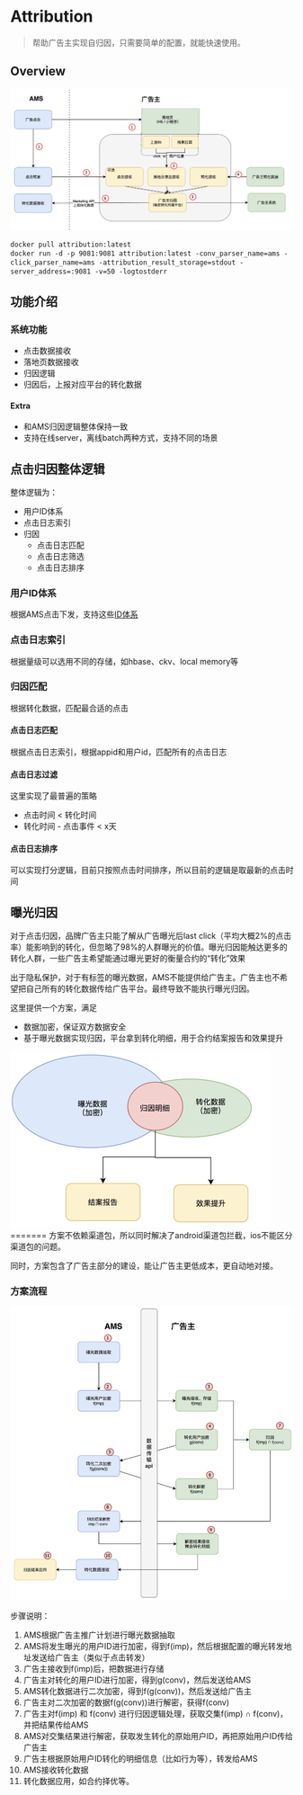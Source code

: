 # Attribution

> 帮助广告主实现自归因，只需要简单的配置，就能快速使用。

## Overview

![image-20200924172953477](README.assets/image-20200924172953477.png)

```shell
docker pull attribution:latest
docker run -d -p 9081:9081 attribution:latest -conv_parser_name=ams -click_parser_name=ams -attribution_result_storage=stdout -server_address=:9081 -v=50 -logtostderr
```

## 功能介绍

### 系统功能

- 点击数据接收
- 落地页数据接收
- 归因逻辑
- 归因后，上报对应平台的转化数据

#### Extra

- 和AMS归因逻辑整体保持一致
- 支持在线server，离线batch两种方式，支持不同的场景

## 点击归因整体逻辑

整体逻辑为：

- 用户ID体系
- 点击日志索引
- 归因
  - 点击日志匹配
  - 点击日志筛选
  - 点击日志排序

### 用户ID体系

根据AMS点击下发，支持这些[ID体系](https://github.com/TencentAd/attribution/blob/master/attribution/proto/user/user.proto#L8)

### 点击日志索引

根据量级可以选用不同的存储，如hbase、ckv、local memory等

### 归因匹配

根据转化数据，匹配最合适的点击

#### 点击日志匹配

根据点击日志索引，根据appid和用户id，匹配所有的点击日志

#### 点击日志过滤

这里实现了最普遍的策略

- 点击时间 < 转化时间
- 转化时间 - 点击事件 < x天

#### 点击日志排序

可以实现打分逻辑，目前只按照点击时间排序，所以目前的逻辑是取最新的点击时间

## 曝光归因

对于点击归因，品牌广告主只能了解从广告曝光后last click（平均大概2%的点击率）能影响到的转化，但忽略了98%的人群曝光的价值。曝光归因能触达更多的转化人群，一些广告主希望能通过曝光更好的衡量合约的“转化”效果

出于隐私保护，对于有标签的曝光数据，AMS不能提供给广告主。广告主也不希望把自己所有的转化数据传给广告平台。最终导致不能执行曝光归因。

这里提供一个方案，满足

- 数据加密，保证双方数据安全
- 基于曝光数据实现归因，平台拿到转化明细，用于合约结案报告和效果提升


<img src="README.assets/y5SjeOox98jQrOyN5EfexA.png" alt="img" style="zoom:50%;" />
=======
方案不依赖渠道包，所以同时解决了android渠道包拦截，ios不能区分渠道包的问题。

同时，方案包含了广告主部分的建设，能让广告主更低成本，更自动地对接。

### **方案流程**

![img](README.assets/Tjnzz6LQ45M3KMoAa3Kc-w.png)

步骤说明：

1. AMS根据广告主推广计划进行曝光数据抽取
2. AMS将发生曝光的用户ID进行加密，得到f(imp)，然后根据配置的曝光转发地址发送给广告主（类似于点击转发）
3. 广告主接收到f(imp)后，把数据进行存储
4. 广告主对转化的用户ID进行加密，得到g(conv)，然后发送给AMS
5. AMS转化数据进行二次加密，得到f(g(conv))，然后发送给广告主
6. 广告主对二次加密的数据f(g(conv))进行解密，获得f(conv)
7. 广告主对f(imp) 和 f(conv) 进行归因逻辑处理，获取交集f(imp) ∩ f(conv)，并把结果传给AMS
8. AMS对交集结果进行解密，获取发生转化的原始用户ID，再把原始用户ID传给广告主
9. 广告主根据原始用户ID转化的明细信息（比如行为等），转发给AMS
10. AMS接收转化数据
11. 转化数据应用，如合约择优等。
